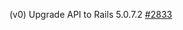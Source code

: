 (v0) Upgrade API to Rails 5.0.7.2 [#2833](https://github.com/department-of-veterans-affairs/vets-api/pull/2833)

